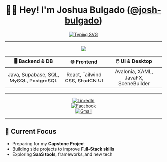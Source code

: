 <div align="center">

# 👋🏼 Hey! I'm Joshua Bulgado ([@josh-bulgado](https://github.com/josh-bulgado))

[![Typing SVG](https://readme-typing-svg.demolab.com?font=Fira+Code&weight=500&size=20&duration=5000&pause=1000&center=true&vCenter=true&width=1000&height=30&lines=Full-Stack+Dev+in+Progress+🚀;Frontend+%7C+Backend+%7C+SaaS+Exploration;Building+capstone+%26+side+projects+along+the+way)](https://git.io/typing-svg)

</div>

---

<p align="center">
  <a href="https://skillicons.dev">
    <img src="https://skillicons.dev/icons?i=ts,js,java,csharp ,html,css,react,tailwind,supabase,mysql,postgres,git,figma" />
  </a>
</p>

<div align="center">

| **🖥️ Backend & DB** | **🌐 Frontend** | **🖱️ UI & Desktop** |
| :---: | :---: | :---: |
| Java, Supabase, SQL, MySQL, PostgreSQL | React, Tailwind CSS, ShadCN UI | Avalonia, XAML, JavaFX, SceneBuilder |

</div>

---

<div align="center">

[![LinkedIn](https://img.shields.io/badge/-LinkedIn-0077B5?style=flat-square&logo=linkedin&logoColor=white)](https://www.linkedin.com/in/joshua-bulgado-88802233a/)  
[![Facebook](https://img.shields.io/badge/-Facebook-1877F2?style=flat-square&logo=facebook&logoColor=white)](https://www.facebook.com/josh.bulgado/)  
[![Gmail](https://img.shields.io/badge/-Gmail-D14836?style=flat-square&logo=gmail&logoColor=white)](mailto:j.ll.bulgado@gmail.com)

</div>

---

## 🎯 Current Focus

- Preparing for my **Capstone Project**  
- Building side projects to improve **Full-Stack skills**  
- Exploring **SaaS tools**, frameworks, and new tech  

